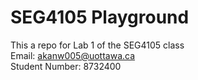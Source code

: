 # SEG4105 Playground

This a repo for Lab 1 of the SEG4105 class
<br>
Email: akanw005@uottawa.ca
<br>
Student Number: 8732400
